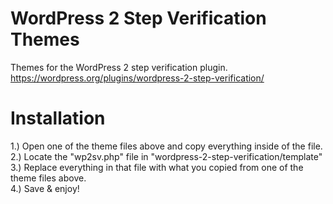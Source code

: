 # WordPress 2 Step Verification Themes
Themes for the WordPress 2 step verification plugin. https://wordpress.org/plugins/wordpress-2-step-verification/

# Installation
1.) Open one of the theme files above and copy everything inside of the file.
<br/>
2.) Locate the "wp2sv.php" file in "wordpress-2-step-verification/template"
<br/>
3.) Replace everything in that file with what you copied from one of the theme files above.
<br/>
4.) Save & enjoy!
